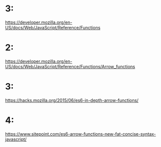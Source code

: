 # 3:
https://developer.mozilla.org/en-US/docs/Web/JavaScript/Reference/Functions

# 2: 
https://developer.mozilla.org/en-US/docs/Web/JavaScript/Reference/Functions/Arrow_functions

# 3:
https://hacks.mozilla.org/2015/06/es6-in-depth-arrow-functions/

# 4:
https://www.sitepoint.com/es6-arrow-functions-new-fat-concise-syntax-javascript/

